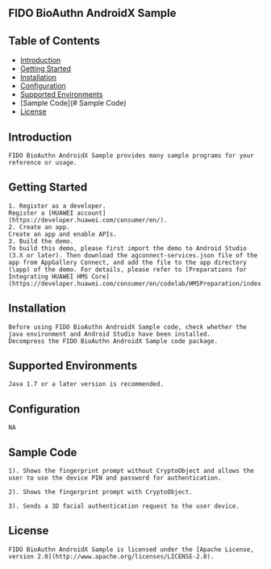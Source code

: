 ## FIDO BioAuthn AndroidX Sample


## Table of Contents

 * [Introduction](#introduction)
 * [Getting Started](#Getting-Started)
 * [Installation](#installation)
 * [Configuration ](#configuration )
 * [Supported Environments](#supported-environments)
 * [Sample Code](# Sample Code)
 * [License](#license)
 
 
## Introduction
    FIDO BioAuthn AndroidX Sample provides many sample programs for your reference or usage.

## Getting Started

    1. Register as a developer.
    Register a [HUAWEI account](https://developer.huawei.com/consumer/en/).
    2. Create an app.
    Create an app and enable APIs.
    3. Build the demo.
    To build this demo, please first import the demo to Android Studio (3.X or later). Then download the agconnect-services.json file of the app from AppGallery Connect, and add the file to the app directory (\app) of the demo. For details, please refer to [Preparations for Integrating HUAWEI HMS Core](https://developer.huawei.com/consumer/en/codelab/HMSPreparation/index.html)

## Installation
    Before using FIDO BioAuthn AndroidX Sample code, check whether the java environment and Android Studio have been installed. 
    Decompress the FIDO BioAuthn AndroidX Sample code package.
        
## Supported Environments
	Java 1.7 or a later version is recommended.
	
## Configuration 
    NA
    
	
## Sample Code

    1). Shows the fingerprint prompt without CryptoObject and allows the user to use the device PIN and password for authentication. 
    
    2). Shows the fingerprint prompt with CryptoObject. 
    
    3). Sends a 3D facial authentication request to the user device.


##  License
    FIDO BioAuthn AndroidX Sample is licensed under the [Apache License, version 2.0](http://www.apache.org/licenses/LICENSE-2.0).

